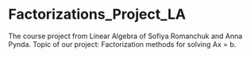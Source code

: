 # Factorizations_Project_LA
The course project from Linear Algebra of Sofiya Romanchuk and Anna Pynda.
Topic of our project: Factorization methods for solving Ax = b.
